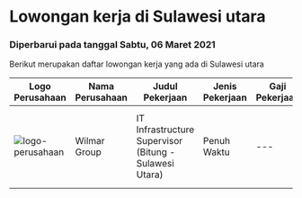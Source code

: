 
  # Lowongan kerja di Sulawesi utara

  ### Diperbarui pada tanggal Sabtu, 06 Maret 2021

  Berikut merupakan daftar lowongan kerja yang ada di Sulawesi utara

  |Logo Perusahaan | Nama Perusahaan | Judul Pekerjaan | Jenis Pekerjaan | Gaji Pekerjaan | Lokasi | Deskripsi | Tanggal diunggah | Pranala |
  | -------------- | --------------- | --------------- | --------- | --------- | -------------- | ------- | ----------- | ----------- |
  |![logo-perusahaan](https://image-service-cdn.seek.com.au/9e0783a4975b477f13f21852203f1c0b8fe2e5c8/ee4dce1061f3f616224767ad58cb2fc751b8d2dc)|Wilmar Group|IT Infrastructure Supervisor (Bitung - Sulawesi Utara)|Penuh Waktu|---|Bitung|Requirements:1. Candidate must possess at least Bachelor's Degree in Engineering (Computer/Telecommunication), Computer Science/Information Technology...|Rabu, 24 Februari 2021|https://www.jobstreet.co.id/id/job/it-infrastructure-supervisor-bitung-sulawesi-utara-3466250?token=0~625a5dcb-e661-4d7f-bd9c-fe340c51dcf3&sectionRank=1&jobId=jobstreet-id-job-3466250|

  